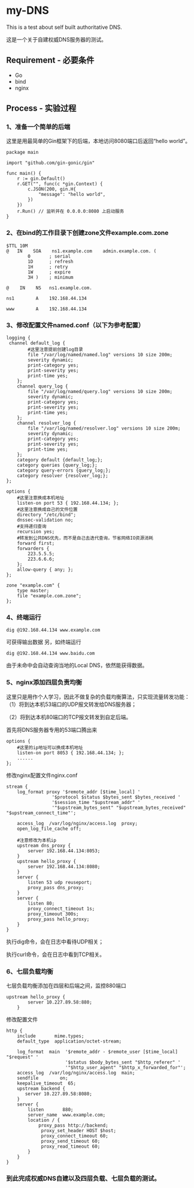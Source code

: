 # my-DNS
This is a test about self built authoritative DNS.

这是一个关于自建权威DNS服务器的测试。

## Requirement - 必要条件
* Go
* bind
* nginx

## Process - 实验过程
### 1、准备一个简单的后端
这里是用最简单的Gin框架下的后端，本地访问8080端口后返回“hello world”。
```
package main

import "github.com/gin-gonic/gin"

func main() {
	r := gin.Default()
	r.GET("", func(c *gin.Context) {
		c.JSON(200, gin.H{
			"message": "hello world",
		})
	})
	r.Run() // 监听并在 0.0.0.0:8080 上启动服务
}
```
### 2、在bind的工作目录下创建zone文件example.com.zone
```
$TTL 10M
@   IN    SOA    ns1.example.com    admin.example.com. (
        0       ; serial
        1D      ; refresh
        1H      ; retry
        1W      ; expire
        3H )    ; minimum

@    IN    NS   ns1.example.com.

ns1        A    192.168.44.134

www        A    192.168.44.134
```
### 3、修改配置文件named.conf（以下为参考配置）
```
logging {
 channel default_log {
        #这里注意提前创建log目录
        file "/var/log/named/named.log" versions 10 size 200m;
        severity dynamic;
        print-category yes;
        print-severity yes;
        print-time yes;
    };
    channel query_log {
        file "/var/log/named/query.log" versions 10 size 200m;
        severity dynamic;
        print-category yes;
        print-severity yes;
        print-time yes;
    };
    channel resolver_log {
        file "/var/log/named/resolver.log" versions 10 size 200m;
        severity dynamic;
        print-category yes;
        print-severity yes;
        print-time yes;
    };
    category default {default_log;};
    category queries {query_log;};
    category query-errors {query_log;};
    category resolver {resolver_log;};
};

options {
    #这里注意换成本机地址
    listen-on port 53 { 192.168.44.134; };
    #这里注意换成自己的文件位置
    directory "/etc/bind";
    dnssec-validation no;
    #支持递归查询
    recursion yes;
    #转发到公共DNS优先，而不是自己去迭代查询，节省网络IO资源消耗
    forward first;
    forwarders {
        223.5.5.5;
        223.6.6.6;
    };
    allow-query { any; };
};

zone "example.com" {
    type master;
    file "example.com.zone";
};
```
### 4、终端运行
```
dig @192.168.44.134 www.example.com
```
可获得输出数据
另，如终端运行
```
dig @192.168.44.134 www.baidu.com
```
由于未命中会自动查询当地的Local DNS，依然能获得数据。
### 5、nginx添加四层负责均衡
这里只是用作个人学习，因此不做复杂的负载均衡算法，只实现流量转发功能：
（1）将到达本机53端口的UDP报文转发给DNS服务器；

（2）将到达本机80端口的TCP报文转发到自定后端。

首先将DNS服务器专用的53端口腾出来
```
options {
    #这里的ip地址可以换成本机地址
    listen-on port 8053 { 192.168.44.134; };
    ......
};
```
修改nginx配置文件nginx.conf
```
stream {
    log_format proxy '$remote_addr [$time_local] '
                 '$protocol $status $bytes_sent $bytes_received '
                 '$session_time "$upstream_addr" '
                 '"$upstream_bytes_sent" "$upstream_bytes_received" "$upstream_connect_time"';

    access_log  /var/log/nginx/access.log  proxy;
    open_log_file_cache off;

    #注意修改为本机ip
    upstream dns_proxy {
        server 192.168.44.134:8053;
    }
    upstream hello_proxy {
        server 192.168.44.134:8080;
    }
    server {
        listen 53 udp reuseport;
        proxy_pass dns_proxy;
    }
    server {
        listen 80;
        proxy_connect_timeout 1s;
        proxy_timeout 300s;
        proxy_pass hello_proxy;
    }
}
```
执行dig命令，会在日志中看待UDP相关；

执行curl命令，会在日志中看到TCP相关。
### 6、七层负载均衡
七层负载均衡添加在四层和后端之间，监控880端口
```
upstream hello_proxy {
        server 10.227.89.58:880;
    }
```
修改配置文件
```
http {
    include       mime.types;
    default_type  application/octet-stream;

    log_format  main  '$remote_addr - $remote_user [$time_local] "$request" '
                      '$status $body_bytes_sent "$http_referer" '
                      '"$http_user_agent" "$http_x_forwarded_for"';
    access_log  /var/log/nginx/access.log  main;
    sendfile        on;
    keepalive_timeout  65;
    upstream backend {
       server 10.227.89.58:8080;
    }
    server {
        listen       880;
        server_name  www.example.com;
        location / {
            proxy_pass http://backend;
             proxy_set_header HOST $host;
             proxy_connect_timeout 60;
             proxy_send_timeout 60;
             proxy_read_timeout 60;
        }
    }
}
```
### 到此完成权威DNS自建以及四层负载、七层负载的测试。